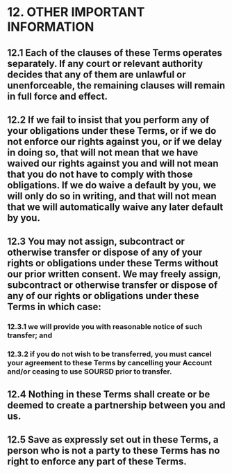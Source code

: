 # 12. OTHER IMPORTANT INFORMATION

## 12.1 Each of the clauses of these Terms operates separately. If any court or relevant authority decides that any of them are unlawful or unenforceable, the remaining clauses will remain in full force and effect.

## 12.2 If we fail to insist that you perform any of your obligations under these Terms, or if we do not enforce our rights against you, or if we delay in doing so, that will not mean that we have waived our rights against you and will not mean that you do not have to comply with those obligations. If we do waive a default by you, we will only do so in writing, and that will not mean that we will automatically waive any later default by you.

## 12.3 You may not assign, subcontract or otherwise transfer or dispose of any of your rights or obligations under these Terms without our prior written consent. We may freely assign, subcontract or otherwise transfer or dispose of any of our rights or obligations under these Terms in which case:

### 12.3.1 we will provide you with reasonable notice of such transfer; and

### 12.3.2 if you do not wish to be transferred, you must cancel your agreement to these Terms by cancelling your Account and/or ceasing to use SOURSD prior to transfer.

## 12.4 Nothing in these Terms shall create or be deemed to create a partnership between you and us.

## 12.5 Save as expressly set out in these Terms, a person who is not a party to these Terms has no right to enforce any part of these Terms.

